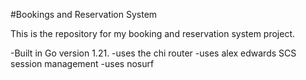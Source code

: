 #Bookings and Reservation System

This is the repository for my booking and reservation system project.

-Built in Go version 1.21.
-uses the chi router
-uses alex edwards SCS session management 
-uses nosurf

